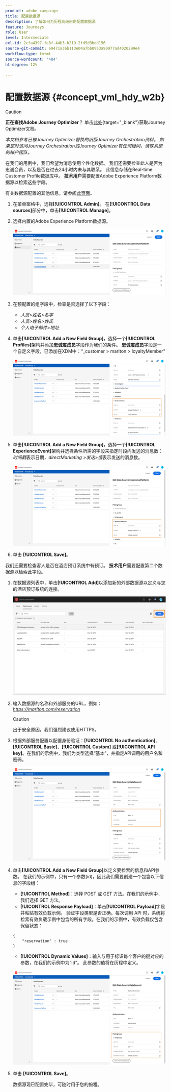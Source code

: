 ```yaml
---
product: adobe campaign
title: 配置数据源
description: 了解如何为历程高级用例配置数据源
feature: Journeys
role: User
level: Intermediate
exl-id: 2cfa4397-fe8f-44b3-b219-2fd5d3bdd156
source-git-commit: 69471a36b113e04a7bb0953a90977ad4020299e4
workflow-type: tm+mt
source-wordcount: '484'
ht-degree: 12%

---
```


# 配置数据源 {#concept_vml_hdy_w2b}


>[!CAUTION]
>
>**正在查找Adobe Journey Optimizer**？ 单击[此处](https://experienceleague.adobe.com/zh-hans/docs/journey-optimizer/using/ajo-home){target="_blank"}获取Journey Optimizer文档。
>
>
>_本文档参考已被Journey Optimizer替换的旧版Journey Orchestration资料。 如果您对访问Journey Orchestration或Journey Optimizer有任何疑问，请联系您的帐户团队。_


在我们的用例中，我们希望为消息使用个性化数据。 我们还需要检查此人是否为忠诚会员，以及是否在过去24小时内未与其联系。 此信息存储在Real-time Customer Profile数据库中。 **技术用户**&#x200B;需要配置Adobe Experience Platform数据源以检索这些字段。

有关数据源配置的其他信息，请参阅[此页面](../datasource/about-data-sources.md)。

1. 在菜单窗格中，选择&#x200B;**[!UICONTROL Admin]**。 在&#x200B;**[!UICONTROL Data sources]**&#x200B;部分中，单击&#x200B;**[!UICONTROL Manage]**。
1. 选择内置的Adobe Experience Platform数据源。

   ![](../assets/journey23.png)

1. 在预配置的组字段中，检查是否选择了以下字段：

   * _人员>姓名>名字_
   * _人员>姓名>姓氏_
   * _个人电子邮件>地址_

1. 单击&#x200B;**[!UICONTROL Add a New Field Group]**，选择一个&#x200B;**[!UICONTROL Profiles]**&#x200B;架构并添加&#x200B;**忠诚度成员**&#x200B;字段作为我们的条件。 **忠诚度成员**&#x200B;字段是一个自定义字段，已添加在XDM中：“_customer > marlton > loyaltyMember”

   ![](../assets/journeyuc2_6.png)

1. 单击&#x200B;**[!UICONTROL Add a New Field Group]**，选择一个&#x200B;**[!UICONTROL ExperienceEvent]**&#x200B;架构并选择条件所需的字段来指定时段内发送的消息数：_时间戳_&#x200B;表示日期，_directMarketing >发送>值_&#x200B;表示发送的消息数。

   ![](../assets/journeyuc2_7.png)

1. 单击 **[!UICONTROL Save]**。

我们还需要检查客人是否在酒店预订系统中有预订。 **技术用户**&#x200B;需要配置第二个数据源以检索此字段。

1. 在数据源列表中，单击&#x200B;**[!UICONTROL Add]**&#x200B;以添加新的外部数据源以定义与您的酒店预订系统的连接。

   ![](../assets/journeyuc2_9.png)

1. 输入数据源的名称和外部服务的URL，例如： _https://marlton.com/reservation_

   >[!CAUTION]
   >
   >出于安全原因，我们强烈建议使用HTTPS。

1. 根据外部服务配置以配置身份验证：**[!UICONTROL No authentication]**、**[!UICONTROL Basic]**、**[!UICONTROL Custom]** 或&#x200B;**[!UICONTROL API key]**。在我们的示例中，我们为类型选择“基本”，并指定API调用的用户名和密码。

   ![](../assets/journeyuc2_10.png)

1. 单击&#x200B;**[!UICONTROL Add a New Field Group]**&#x200B;以定义要检索的信息和API参数。 在我们的示例中，只有一个参数(id)，因此我们需要创建一个包含以下信息的字段组：

   * **[!UICONTROL Method]**：选择 POST 或 GET 方法。在我们的示例中，我们选择 GET 方法。
   * **[!UICONTROL Response Payload]**：单击&#x200B;**[!UICONTROL Payload]**&#x200B;字段并粘贴有效负载示例。 验证字段类型是否正确。每次调用 API 时，系统将检索有效负载示例中包含的所有字段。在我们的示例中，有效负载仅包含保留状态：

   ```
   {
       "reservation" : true
   }
   ```

   * **[!UICONTROL Dynamic Values]**：输入与用于标识每个客户的键对应的参数，在我们的示例中为“id”。 此参数的值将在历程中定义。

   ![](../assets/journeyuc2_11.png)

1. 单击 **[!UICONTROL Save]**。

   数据源现已配置完毕，可随时用于您的旅程。
